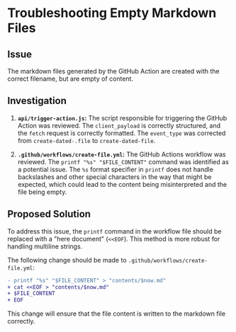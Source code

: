 # Troubleshooting Empty Markdown Files

## Issue

The markdown files generated by the GitHub Action are created with the correct filename, but are empty of content.

## Investigation

1.  **`api/trigger-action.js`:** The script responsible for triggering the GitHub Action was reviewed. The `client_payload` is correctly structured, and the `fetch` request is correctly formatted. The `event_type` was corrected from `create-dated-.file` to `create-dated-file`.

2.  **`.github/workflows/create-file.yml`:** The GitHub Actions workflow was reviewed. The `printf "%s" "$FILE_CONTENT"` command was identified as a potential issue. The `%s` format specifier in `printf` does not handle backslashes and other special characters in the way that might be expected, which could lead to the content being misinterpreted and the file being empty.

## Proposed Solution

To address this issue, the `printf` command in the workflow file should be replaced with a "here document" (`<<EOF`). This method is more robust for handling multiline strings.

The following change should be made to `.github/workflows/create-file.yml`:

```diff
- printf "%s" "$FILE_CONTENT" > "contents/$now.md"
+ cat <<EOF > "contents/$now.md"
+ $FILE_CONTENT
+ EOF
```

This change will ensure that the file content is written to the markdown file correctly.
